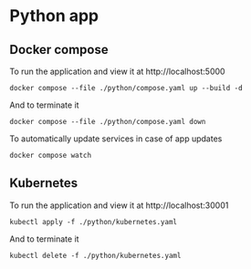 # Python app

## Docker compose

To run the application and view it at http://localhost:5000
```
docker compose --file ./python/compose.yaml up --build -d
```

And to terminate it
```
docker compose --file ./python/compose.yaml down
```

To automatically update services in case of app updates
```
docker compose watch
```

## Kubernetes

To run the application and view it at http://localhost:30001
```
kubectl apply -f ./python/kubernetes.yaml
```

And to terminate it
```
kubectl delete -f ./python/kubernetes.yaml
```
